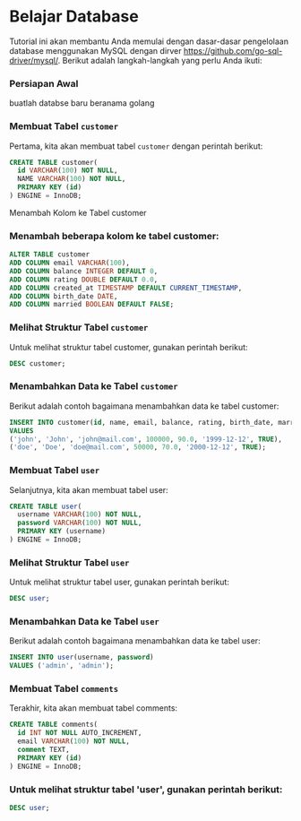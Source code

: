 # Belajar Database

Tutorial ini akan membantu Anda memulai dengan dasar-dasar pengelolaan database menggunakan MySQL dengan dirver https://github.com/go-sql-driver/mysql/. Berikut adalah langkah-langkah yang perlu Anda ikuti:

### Persiapan Awal

buatlah databse baru beranama golang

### Membuat Tabel `customer`

Pertama, kita akan membuat tabel `customer` dengan perintah berikut:

```sql
CREATE TABLE customer(
  id VARCHAR(100) NOT NULL,
  NAME VARCHAR(100) NOT NULL,
  PRIMARY KEY (id)
) ENGINE = InnoDB;
```

Menambah Kolom ke Tabel customer

### Menambah beberapa kolom ke tabel customer:

```sql
ALTER TABLE customer
ADD COLUMN email VARCHAR(100),
ADD COLUMN balance INTEGER DEFAULT 0,
ADD COLUMN rating DOUBLE DEFAULT 0.0,
ADD COLUMN created_at TIMESTAMP DEFAULT CURRENT_TIMESTAMP,
ADD COLUMN birth_date DATE,
ADD COLUMN married BOOLEAN DEFAULT FALSE;
```

### Melihat Struktur Tabel `customer`

Untuk melihat struktur tabel customer, gunakan perintah berikut:

```sql
DESC customer;
```

### Menambahkan Data ke Tabel `customer`

Berikut adalah contoh bagaimana menambahkan data ke tabel customer:

```sql
INSERT INTO customer(id, name, email, balance, rating, birth_date, married)
VALUES
('john', 'John', 'john@mail.com', 100000, 90.0, '1999-12-12', TRUE),
('doe', 'Doe', 'doe@mail.com', 50000, 70.0, '2000-12-12', TRUE);
```

### Membuat Tabel `user`

Selanjutnya, kita akan membuat tabel user:

```sql
CREATE TABLE user(
  username VARCHAR(100) NOT NULL,
  password VARCHAR(100) NOT NULL,
  PRIMARY KEY (username)
) ENGINE = InnoDB;
```

### Melihat Struktur Tabel `user`

Untuk melihat struktur tabel user, gunakan perintah berikut:

```sql
DESC user;
```

### Menambahkan Data ke Tabel `user`

Berikut adalah contoh bagaimana menambahkan data ke tabel user:

```sql
INSERT INTO user(username, password)
VALUES ('admin', 'admin');
```

### Membuat Tabel `comments`

Terakhir, kita akan membuat tabel comments:

```sql
CREATE TABLE comments(
  id INT NOT NULL AUTO_INCREMENT,
  email VARCHAR(100) NOT NULL,
  comment TEXT,
  PRIMARY KEY (id)
) ENGINE = InnoDB;
```

### Untuk melihat struktur tabel 'user', gunakan perintah berikut:

```sql
DESC user;
```
